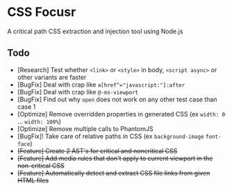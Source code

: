 # CSS Focusr
A critical path CSS extraction and injection tool using Node.js

## Todo
- [Research] Test whether `<link>` or `<style>` in body, `<script async>` or other variants are faster 
- [BugFix] Deal with crap like `a[href^="javascript:"]:after`
- [BugFix] Deal with crap like `@-ms-viewport`
- [BugFix] Find out why `open` does not work on any other test case than case 1
- [Optimize] Remove overridden properties in generated CSS (ex `width: 0` ... `width: 100%`)
- [Optimize] Remove multiple calls to PhantomJS
- [BugFix]! Take care of relative paths in CSS (ex `background-image` `font-face`)
- ~~[Feature] Create 2 AST's for critical and noncritical CSS~~
- ~~[Feature] Add media rules that don't apply to current viewport in the non-critical CSS~~
- ~~[Feature] Automatically detect and extract CSS file links from given HTML files~~